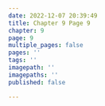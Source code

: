 ```yaml
---
date: 2022-12-07 20:39:49
title: Chapter 9 Page 9
chapter: 9
page: 9
multiple_pages: false
pages: ''
tags: ''
imagepath: ''
imagepaths: ''
published: false

---
```

